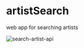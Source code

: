 # artistSearch
web app for searching artists <br>

![search-artist-api](https://user-images.githubusercontent.com/54213856/224138037-b64d8e11-6482-4d1a-82fe-1f0d97fb54ec.jpg)
